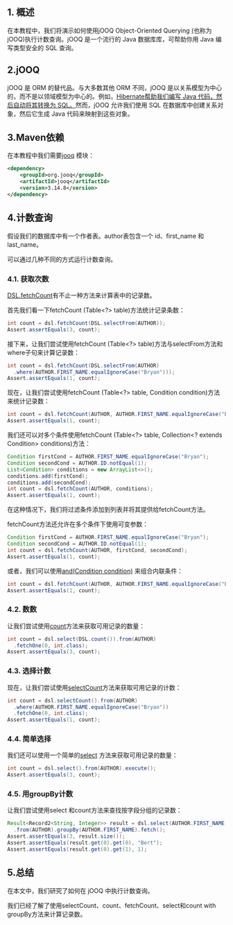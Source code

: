 ## 1. 概述

在本教程中，我们将演示如何使用jOOQ Object-Oriented Querying [(](https://www.baeldung.com/jooq-with-spring)也称为jOOQ)执行计数查询。jOOQ 是一个流行的 Java 数据库库，可帮助你用 Java 编写类型安全的 SQL 查询。

## 2.jOOQ

jOOQ 是 ORM 的替代品。与大多数其他 ORM 不同，jOOQ 是以关系模型为中心的，而不是以领域模型为中心的。例如，[Hibernate帮助我们编写 Java 代码，然后自动将其转换为 SQL。](https://www.baeldung.com/learn-jpa-hibernate)然而，jOOQ 允许我们使用 SQL 在数据库中创建关系对象，然后它生成 Java 代码来映射到这些对象。

## 3.Maven依赖

在本教程中我们需要[jooq](https://search.maven.org/classic/#search|ga|1|g%3A"org.jooq") 模块：

```xml
<dependency> 
    <groupId>org.jooq</groupId> 
    <artifactId>jooq</artifactId> 
    <version>3.14.8</version> 
</dependency>
```

## 4.计数查询

假设我们的数据库中有一个作者表。author表包含一个 id、first_name 和 last_name。

可以通过几种不同的方式运行计数查询。

### 4.1. 获取次数 

[DSL.fetchCount](https://www.jooq.org/javadoc/latest/org.jooq/org/jooq/DSLContext.html#fetchCount(org.jooq.Select))有不止一种方法来计算表中的记录数。

首先我们看一下fetchCount (Table<?> table)方法统计记录条数：

```java
int count = dsl.fetchCount(DSL.selectFrom(AUTHOR));
Assert.assertEquals(3, count);

```

接下来，让我们尝试使用fetchCount (Table<?> table)方法与selectFrom方法和where子句来计算记录数：

```java
int count = dsl.fetchCount(DSL.selectFrom(AUTHOR)
  .where(AUTHOR.FIRST_NAME.equalIgnoreCase("Bryan")));
Assert.assertEquals(1, count);
```

现在，让我们尝试使用fetchCount (Table<?> table, Condition condition)方法来统计记录数：

```java
int count = dsl.fetchCount(AUTHOR, AUTHOR.FIRST_NAME.equalIgnoreCase("Bryan"));
Assert.assertEquals(1, count);

```

我们还可以对多个条件使用fetchCount (Table<?> table, Collection<? extends Condition> conditions)方法：

```java
Condition firstCond = AUTHOR.FIRST_NAME.equalIgnoreCase("Bryan");
Condition secondCond = AUTHOR.ID.notEqual(1);
List<Condition> conditions = new ArrayList<>();
conditions.add(firstCond);
conditions.add(secondCond);
int count = dsl.fetchCount(AUTHOR, conditions);
Assert.assertEquals(1, count);

```

在这种情况下，我们将过滤条件添加到列表并将其提供给fetchCount方法。

fetchCount方法还允许在多个条件下使用可变参数：

```java
Condition firstCond = AUTHOR.FIRST_NAME.equalIgnoreCase("Bryan");
Condition secondCond = AUTHOR.ID.notEqual(1);
int count = dsl.fetchCount(AUTHOR, firstCond, secondCond);
Assert.assertEquals(1, count);

```

或者，我们可以使用[and(Condition condition)](https://www.jooq.org/javadoc/latest/org.jooq/org/jooq/Condition.html#and(org.jooq.Condition)) 来组合内联条件：

```java
int count = dsl.fetchCount(AUTHOR, AUTHOR.FIRST_NAME.equalIgnoreCase("Bryan").and(AUTHOR.ID.notEqual(1)));
Assert.assertEquals(1, count);
```

### 4.2. 数数

让我们尝试使用[count](https://www.jooq.org/javadoc/latest/org.jooq/org/jooq/impl/DSL.html#count())方法来获取可用记录的数量：

```java
int count = dsl.select(DSL.count()).from(AUTHOR)
  .fetchOne(0, int.class);
Assert.assertEquals(3, count);

```

### 4.3. 选择计数

现在，让我们尝试使用[selectCount](https://www.jooq.org/javadoc/latest/org.jooq/org/jooq/DSLContext.html#selectCount())方法来获取可用记录的计数：

```java
int count = dsl.selectCount().from(AUTHOR)
  .where(AUTHOR.FIRST_NAME.equalIgnoreCase("Bryan"))
  .fetchOne(0, int.class);
Assert.assertEquals(1, count);
```

### 4.4. 简单选择

我们还可以使用一个简单的[select](https://www.jooq.org/javadoc/latest/org.jooq/org/jooq/DSLContext.html#select(java.util.Collection)) 方法来获取可用记录的数量：

```java
int count = dsl.select().from(AUTHOR).execute();
Assert.assertEquals(3, count);
```

### 4.5. 用groupBy计数

让我们尝试使用select 和count方法来查找按字段分组的记录数：

```java
Result<Record2<String, Integer>> result = dsl.select(AUTHOR.FIRST_NAME, DSL.count())
  .from(AUTHOR).groupBy(AUTHOR.FIRST_NAME).fetch();
Assert.assertEquals(3, result.size());
Assert.assertEquals(result.get(0).get(0), "Bert");
Assert.assertEquals(result.get(0).get(1), 1);
```

## 5.总结

在本文中，我们研究了如何在 jOOQ 中执行计数查询。

我们已经了解了使用selectCount、count、fetchCount、select和count with groupBy方法来计算记录数。